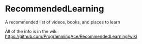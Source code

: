 RecommendedLearning
===================

A recommended list of videos, books, and places to learn

All of the info is in the wiki: https://github.com/ProgrammingAce/RecommendedLearning/wiki
